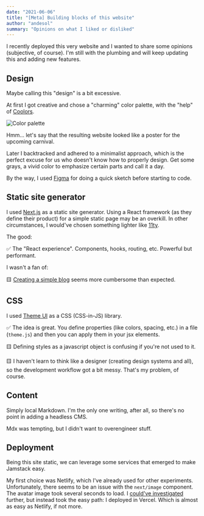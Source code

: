 ```yaml
---
date: "2021-06-06"
title: "[Meta] Building blocks of this website"
author: "andesol"
summary: "Opinions on what I liked or disliked"
---
```


I recently deployed this very website and I wanted to share some opinions (subjective, of course). I'm still with the plumbing and will keep updating this and adding new features.

## Design

Maybe calling this "design" is a bit excessive.

At first I got creative and chose a "charming" color palette, with the "help" of [Coolors](https://coolors.co/).

![Color palette](/post-img/color-palette.png)

Hmm... let's say that the resulting website looked like a poster for the upcoming carnival.

Later I backtracked and adhered to a minimalist approach, which is the perfect excuse for us who doesn't know how to properly design. Get some grays, a vivid color to emphasize certain parts and call it a day.

By the way, I used [Figma](https://www.figma.com/) for doing a quick sketch before starting to code.

## Static site generator

I used [Next.js](https://nextjs.org/) as a static site generator. Using a React framework (as they define their product) for a simple static page may be an overkill. In other circumstances, I would've chosen something lighter like [11ty](https://www.11ty.dev/).

The good:

✅ The "React experience". Components, hooks, routing, etc. Powerful but performant.

I wasn't a fan of:

🟨 [Creating a simple blog](https://www.netlify.com/blog/2020/05/04/building-a-markdown-blog-with-next-9.4-and-netlify/?utm_source=github&utm_medium=blog-cs&utm_campaign=devex) seems more cumbersome than expected.

## CSS

I used [Theme UI](https://theme-ui.com/home/) as a CSS (CSS-in-JS) library.

✅ The idea is great. You define properties (like colors, spacing, etc.) in a file (`theme.js`) and then you can apply them in your jsx elements.

🟨 Defining styles as a javascript object is confusing if you're not used to it.

🟨 I haven't learn to think like a designer (creating design systems and all), so the development workflow got a bit messy. That's my problem, of course.

## Content

Simply local Markdown. I'm the only one writing, after all, so there's no point in adding a headless CMS.

Mdx was tempting, but I didn't want to overengineer stuff.

## Deployment

Being this site static, we can leverage some services that emerged to make Jamstack easy.

My first choice was Netlify, which I've already used for other experiments. Unfortunately, there seems to be an issue with the `next/image` component. The avatar image took several seconds to load. I [could've investigated](https://rhnmht30.dev/blog/next-image-with-netlify) further, but instead took the easy path: I deployed in Vercel. Which is almost as easy as Netlify, if not more.
